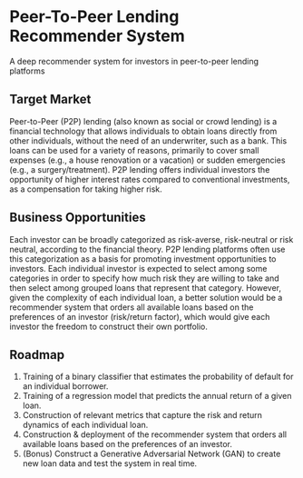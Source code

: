 # Peer-To-Peer Lending Recommender System
A deep recommender system for investors in peer-to-peer lending platforms

## Target Market
Peer-to-Peer (P2P) lending (also known as social or crowd lending) is a financial technology that allows individuals to obtain loans directly from other individuals, without the need of an underwriter, such as a bank. This loans can be used for a variety of reasons, primarily to cover small expenses (e.g., a house renovation or a vacation) or sudden emergencies (e.g., a surgery/treatment). P2P lending offers individual investors the opportunity of higher interest rates compared to conventional investments, as a compensation for taking higher risk.

## Business Opportunities
Each investor can be broadly categorized as risk-averse, risk-neutral or risk neutral, according to the financial theory. P2P lending platforms often use this categorization as a basis for promoting investment opportunities to investors. Each individual investor is expected to select among some categories in order to specify how much risk they are willing to take and then select among grouped loans that represent that category. However, given the complexity of each individual loan, a better solution would be a recommender system that orders all available loans based on the preferences of an investor (risk/return factor), which would give each investor the freedom to construct their own portfolio.

## Roadmap
1. Training of a binary classifier that estimates the probability of default for an individual borrower.
2. Training of a regression model that predicts the annual return of a given loan.
3. Construction of relevant metrics that capture the risk and return dynamics of each individual loan.
4. Construction & deployment of the recommender system that orders all available loans based on the preferences of an investor.
5. (Bonus) Construct a Generative Adversarial Network (GAN) to create new loan data and test the system in real time.
   
